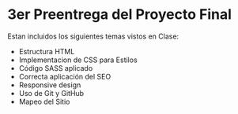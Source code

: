 # 3er Preentrega del Proyecto Final

Estan incluidos los siguientes temas vistos en Clase:

- Estructura HTML
- Implementacion de CSS para Estilos
- Código SASS aplicado
- Correcta aplicación del SEO
- Responsive design
- Uso de Git y GitHub
- Mapeo del Sitio
